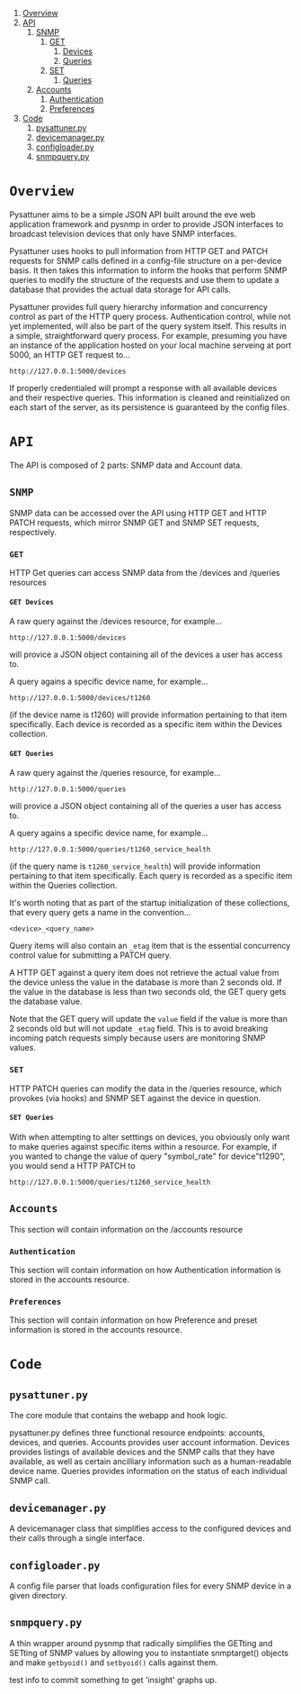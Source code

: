 1. [Overview](#overview)
2. [API](#api)
    1. [SNMP](#snmp)
        1. [GET](#get)
            1. [Devices](#get-devices)
            2. [Queries](#get-queries)
        2. [SET](#SET)
            1. [Queries](#set-queries)
    2. [Accounts](#accounts)
        1. [Authentication](#authentication)
        2. [Preferences](#preferences)
3. [Code](#code)
    1. [pysattuner.py](#pysattuner-py)
    2. [devicemanager.py](#devicemanager-py)
    3. [configloader.py](#configloader-py)
    4. [snmpquery.py](#snmpquery-py)

# `Overview`

Pysattuner aims to be a simple JSON API built around the eve web application 
framework and pysnmp in order to provide JSON interfaces to broadcast television
devices that only have SNMP interfaces.

Pysattuner uses hooks to pull information from HTTP GET and PATCH requests for
SNMP calls defined in a config-file structure on a per-device basis. It then
takes this information to inform the hooks that perform SNMP queries to modify
the structure of the requests and use them to update a database that provides
the actual data storage for API calls.

Pysattuner provides full query hierarchy information and concurrency control as
part of the HTTP query process. Authentication control, while not yet
implemented, will also be part of the query system itself. This results in a
simple, straightforward query process. For example, presuming you have an
instance of the application hosted on your local machine serveing at port 5000,
an HTTP GET request to...

    http://127.0.0.1:5000/devices

If properly credentialed will prompt a response with all available devices and
their respective queries. This information is cleaned and reinitialized on each
start of the server, as its persistence is guaranteed by the config files.

# `API`

The API is composed of 2 parts: SNMP data and Account data.

## `SNMP`

SNMP data can be accessed over the API using HTTP GET and HTTP PATCH requests,
which mirror SNMP GET and SNMP SET requests, respectively.

### `GET`

HTTP Get queries can access SNMP data from the /devices and /queries resources

#### `GET Devices`

A raw query against the /devices resource, for example...

    http://127.0.0.1:5000/devices

will provice a JSON object containing all of the devices a user has access to.

A query agains a specific device name, for example...

    http://127.0.0.1:5000/devices/t1260

(if the device name is t1260) will provide information pertaining to that item
specifically. Each device is recorded as a specific item within the Devices
collection.

#### `GET Queries`

A raw query against the /queries resource, for example...

    http://127.0.0.1:5000/queries

will provice a JSON object containing all of the queries a user has access to.

A query agains a specific device name, for example...

    http://127.0.0.1:5000/queries/t1260_service_health

(if the query name is `t1260_service_health`) will provide information 
pertaining to that item specifically. Each query is recorded as a specific 
item within the Queries collection.

It's worth noting that as part of the startup initialization of these
collections, that every query gets a name in the convention...

    <device>_<query_name>

Query items will also contain an `_etag` item that is the essential
concurrency control value for submitting a PATCH query.

A HTTP GET against a query item does not retrieve the actual value from the
device unless the value in the database is more than 2 seconds old. If the
value in the database is less than two seconds old, the GET query gets the
database value.

Note that the GET query will update the `value` field if the value
is more than 2 seconds old but will not update `_etag` field. This is to
avoid breaking incoming patch requests simply because users are monitoring
SNMP values.

### `SET`

HTTP PATCH queries can modify the data in the /queries resource, which provokes
(via hooks) and SNMP SET against the device in question.

#### `SET Queries`

<!-- TODO Finish -->

With when attempting to alter setttings on devices, you obviously only want
to make queries against specific items within a resource. For example, if you
wanted to change the value of query "symbol_rate" for device"t1290", you would
send a HTTP PATCH to

    http://127.0.0.1:5000/queries/t1260_service_health

## `Accounts`

This section will contain information on the /accounts resource

### `Authentication`

This section will contain information on how Authentication information is
stored in the accounts resource.

### `Preferences`

This section will contain information on how Preference and preset information
is stored in the accounts resource.

# `Code`

## `pysattuner.py`
The core module that contains the webapp and hook logic.

pysattuner.py defines three functional resource endpoints: accounts, devices,
and queries. Accounts provides user account information. Devices provides
listings of available devices and the SNMP calls that they have available, as
well as certain ancilliary information such as a human-readable device name.
Queries provides information on the status of each individual SNMP call.

## `devicemanager.py`
A devicemanager class that simplifies access to the configured devices and their
calls through a single interface.

## `configloader.py`
A config file parser that loads configuration files for every SNMP device in a
given directory.

## `snmpquery.py`
A thin wrapper around pysnmp that radically simplifies the GETting and SETting
of SNMP values by allowing you to instantiate snmptarget() objects and make 
`getbyoid()` and `setbyoid()` calls against them.

test info to commit something to get 'insight' graphs up.
